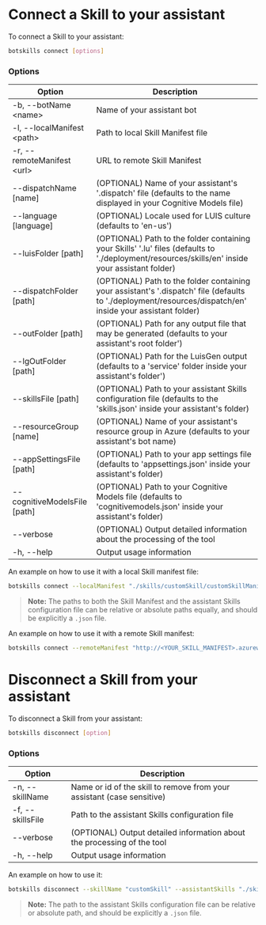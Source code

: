 # Connect a Skill to your assistant

To connect a Skill to your assistant:

```bash
botskills connect [options]
```

### Options

| Option                        | Description                                                                                                                                                 |
|-------------------------------|-------------------------------------------------------------------------------------------------------------------------------------------------------------|
| -b, --botName \<name>         | Name of your assistant bot                                                                                                                                  |
| -l, --localManifest \<path>   | Path to local Skill Manifest file                                                                                                                           |
| -r, --remoteManifest \<url>   | URL to remote Skill Manifest                                                                                                                                |
| --dispatchName [name]         | (OPTIONAL) Name of your assistant's '.dispatch' file (defaults to the name displayed in your Cognitive Models file)                                         |
| --language [language]         | (OPTIONAL) Locale used for LUIS culture (defaults to 'en-us')                                                                                               |
| --luisFolder [path]           | (OPTIONAL) Path to the folder containing your Skills' '.lu' files (defaults to './deployment/resources/skills/en' inside your assistant folder)             |
| --dispatchFolder [path]       | (OPTIONAL) Path to the folder containing your assistant's '.dispatch' file (defaults to './deployment/resources/dispatch/en' inside your assistant folder)  |
| --outFolder [path]            | (OPTIONAL) Path for any output file that may be generated (defaults to your assistant's root folder')                                                       |
| --lgOutFolder [path]          | (OPTIONAL) Path for the LuisGen output (defaults to a 'service' folder inside your assistant's folder')                                                     |
| --skillsFile [path]           | (OPTIONAL) Path to your assistant Skills configuration file (defaults to the 'skills.json' inside your assistant's folder)                                  |
| --resourceGroup [name]        | (OPTIONAL) Name of your assistant's resource group in Azure (defaults to your assistant's bot name)                                                         |
| --appSettingsFile [path]      | (OPTIONAL) Path to your app settings file (defaults to 'appsettings.json' inside your assistant's folder)                                                   |
| --cognitiveModelsFile [path]  | (OPTIONAL) Path to your Cognitive Models file (defaults to 'cognitivemodels.json' inside your assistant's folder)                                           |
| --verbose                     | (OPTIONAL) Output detailed information about the processing of the tool                                                                                     |
| -h, --help                    | Output usage information                                                                                                                                    |

An example on how to use it with a local Skill manifest file:

```bash
botskills connect --localManifest "./skills/customSkill/customSkillManifest.json" --assistantSkills "./skills.json" --verbose 
```

> **Note:** The paths to both the Skill Manifest and the assistant Skills configuration file can be relative or absolute paths equally, and should be explicitly a `.json` file.

An example on how to use it with a remote Skill manifest:

```bash
botskills connect --remoteManifest "http://<YOUR_SKILL_MANIFEST>.azurewebsites.net/api/skill/manifest?inlineTriggerUtterances=false" --assistantSkills "./skills.json" --verbose 
```

# Disconnect a Skill from your assistant

To disconnect a Skill from your assistant:

```bash
botskills disconnect [option]
```

### Options

| Option                   | Description                                                             |
|--------------------------|-------------------------------------------------------------------------|
| -n, --skillName <path>   | Name or id of the skill to remove from your assistant (case sensitive)  |
| -f, --skillsFile <path>  | Path to the assistant Skills configuration file                         |
| --verbose                | (OPTIONAL) Output detailed information about the processing of the tool |
| -h, --help               | Output usage information                                                |

An example on how to use it:

```bash
botskills disconnect --skillName "customSkill" --assistantSkills "./skills.json" --verbose
```

> **Note:** The path to the assistant Skills configuration file can be relative or absolute path, and should be explicitly a `.json` file.